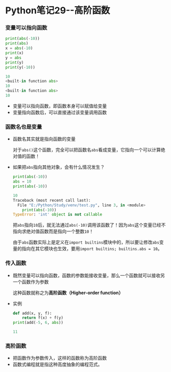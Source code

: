 # Python笔记29--高阶函数

### 变量可以指向函数

```python
print(abs(-10))
print(abs)
x = abs(-10)
print(x)
y = abs
print(y)
print(y(-10))
```

```python
10
<built-in function abs>
10
<built-in function abs>
10
```

+ 变量可以指向函数，即函数本身可以赋值给变量
+ 变量指向函数后，可以直接通过该变量调用函数

### 函数名也是变量

+ 函数名其实就是指向函数的变量

  对于`abs()`这个函数，完全可以把函数名`abs`看成变量，它指向一个可以计算绝对值的函数！

+ 如果把`abs`指向其他对象，会有什么情况发生？

  ```python
  print(abs(-10))
  abs = 10
  print(abs(-10))
  ```

  ```python
  10
  Traceback (most recent call last):
    File "E:/Python/Study/venv/test.py", line 3, in <module>
      print(abs(-10))
  TypeError: 'int' object is not callable
  ```

  把`abs`指向`10`后，就无法通过`abs(-10)`调用该函数了！因为`abs`这个变量已经不指向求绝对值函数而是指向一个整数`10`！

  由于`abs`函数实际上是定义在`import builtins`模块中的，所以要让修改`abs`变量的指向在其它模块也生效，要用`import builtins; builtins.abs = 10`。

### 传入函数

+ 既然变量可以指向函数，函数的参数能接收变量，那么一个函数就可以接收另一个函数作为参数

  这种函数就称之为**高阶函数（Higher-order function）**

+ 实例

  ```python
  def add(x, y, f):
      return f(x) + f(y)
  print(add(-5, 6, abs))
  ```

  ```python
  11
  ```

### 高阶函数

+ 把函数作为参数传入，这样的函数称为高阶函数
+ 函数式编程就是指这种高度抽象的编程范式。